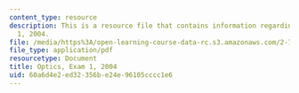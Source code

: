 ```yaml
---
content_type: resource
description: This is a resource file that contains information regarding optics exam
  1, 2004.
file: /media/https%3A/open-learning-course-data-rc.s3.amazonaws.com/2-71-optics-spring-2014/60a6d4e2ed32356be24e96105cccc1e6_MIT2_71S14_f04_quiz1.pdf
file_type: application/pdf
resourcetype: Document
title: Optics, Exam 1, 2004
uid: 60a6d4e2-ed32-356b-e24e-96105cccc1e6
---
```

